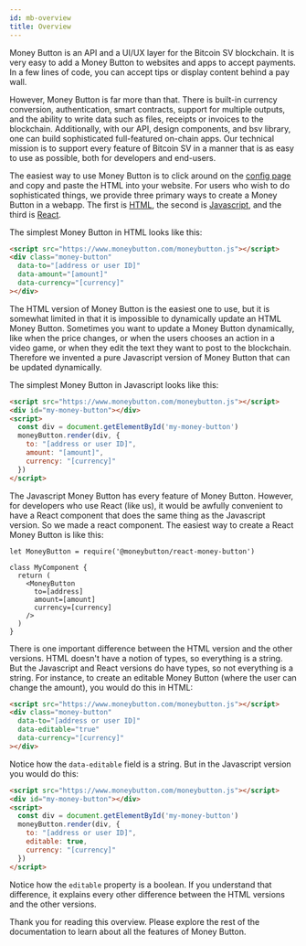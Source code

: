 ```yaml
---
id: mb-overview
title: Overview
---
```


Money Button is an API and a UI/UX layer for the Bitcoin SV blockchain. It is
very easy to add a Money Button to websites and apps to accept payments. In a
few lines of code, you can accept tips or display content behind a pay wall.

However, Money Button is far more than that. There is built-in currency
conversion, authentication, smart contracts, support for multiple outputs, and
the ability to write data such as files, receipts or invoices to the blockchain.
Additionally, with our API, design components, and bsv library, one can build
sophisticated full-featured on-chain apps. Our technical mission is to support
every feature of Bitcoin SV in a manner that is as easy to use as possible, both
for developers and end-users.

The easiest way to use Money Button is to click around on the [config
page](https://www.moneybutton.com/config) and copy and paste the HTML into your
website. For users who wish to do sophisticated things, we provide three primary
ways to create a Money Button in a webapp. The first is [HTML](./mb-html.md),
the second is [Javascript](./mb-javascript.md), and the third is
[React](./mb-react.md).

The simplest Money Button in HTML looks like this:

``` html
<script src="https://www.moneybutton.com/moneybutton.js"></script>
<div class="money-button"
  data-to="[address or user ID]"
  data-amount="[amount]"
  data-currency="[currency]"
></div>
```

The HTML version of Money Button is the easiest one to use, but it is somewhat
limited in that it is impossible to dynamically update an HTML Money Button.
Sometimes you want to update a Money Button dynamically, like when the price
changes, or when the users chooses an action in a video game, or when they edit
the text they want to post to the blockchain. Therefore we invented a pure
Javascript version of Money Button that can be updated dynamically.

The simplest Money Button in Javascript looks like this:

``` html
<script src="https://www.moneybutton.com/moneybutton.js"></script>
<div id="my-money-button"></div>
<script>
  const div = document.getElementById('my-money-button')
  moneyButton.render(div, {
    to: "[address or user ID]",
    amount: "[amount]",
    currency: "[currency]"
  })
</script>
```

The Javascript Money Button has every feature of Money Button. However, for
developers who use React (like us), it would be awfully convenient to have a
React component that does the same thing as the Javascript version. So we made a
react component. The easiest way to create a React Money Button is like this:

```
let MoneyButton = require('@moneybutton/react-money-button')

class MyComponent {
  return (
    <MoneyButton
      to=[address]
      amount=[amount]
      currency=[currency]
    />
  )
}
```

There is one important difference between the HTML version and the other
versions. HTML doesn't have a notion of types, so everything is a string. But
the Javascript and React versions do have types, so not everything is a string.
For instance, to create an editable Money Button (where the user can change the
amount), you would do this in HTML:

``` html
<script src="https://www.moneybutton.com/moneybutton.js"></script>
<div class="money-button"
  data-to="[address or user ID]"
  data-editable="true"
  data-currency="[currency]"
></div>
```

Notice how the <code>data-editable</code> field is a string. But in the
Javascript version you would do this:

``` html
<script src="https://www.moneybutton.com/moneybutton.js"></script>
<div id="my-money-button"></div>
<script>
  const div = document.getElementById('my-money-button')
  moneyButton.render(div, {
    to: "[address or user ID]",
    editable: true,
    currency: "[currency]"
  })
</script>
```

Notice how the <code>editable</code> property is a boolean. If you understand
that difference, it explains every other difference between the HTML versions
and the other versions.

Thank you for reading this overview. Please explore the rest of the
documentation to learn about all the features of Money Button.
